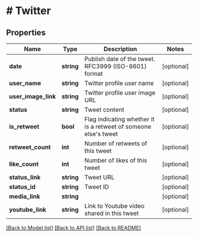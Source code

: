# # Twitter

## Properties

Name | Type | Description | Notes
------------ | ------------- | ------------- | -------------
**date** | **string** | Publish date of the tweet. RFC3999 (ISO-8601) format | [optional]
**user_name** | **string** | Twitter profile user name | [optional]
**user_image_link** | **string** | Twitter profile user image URL | [optional]
**status** | **string** | Tweet content | [optional]
**is_retweet** | **bool** | Flag indicating whether it is a retweet of someone else&#39;s tweet | [optional]
**retweet_count** | **int** | Number of retweets of this tweet | [optional]
**like_count** | **int** | Number of likes of this tweet | [optional]
**status_link** | **string** | Tweet URL | [optional]
**status_id** | **string** | Tweet ID | [optional]
**media_link** | **string** |  | [optional]
**youtube_link** | **string** | Link to Youtube video shared in this tweet | [optional]

[[Back to Model list]](../../README.md#models) [[Back to API list]](../../README.md#endpoints) [[Back to README]](../../README.md)
